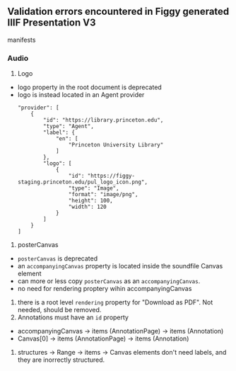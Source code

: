 ## Validation errors encountered in Figgy generated IIIF Presentation V3
manifests


### Audio
1. Logo
  - logo property in the root document is deprecated
  - logo is instead located in an Agent provider
    ```
    "provider": [
        {
            "id": "https://library.princeton.edu",
            "type": "Agent",
            "label": {
                "en": [
                    "Princeton University Library"
                ]
            },
            "logo": [
                {
                    "id": "https://figgy-staging.princeton.edu/pul_logo_icon.png",
                    "type": "Image",
                    "format": "image/png",
                    "height": 100,
                    "width": 120
                }
            ]
        }
    ]
    ```
1. posterCanvas
  - `posterCanvas` is deprecated
  - an `accompanyingCanvas` property is located inside the soundfile Canvas
  element
  - can more or less copy `posterCanvas` as an `accompanyingCanvas`.
  - no need for rendering proptery wihin accompanyingCanvas
1. there is a root level `rendering` property for "Download as PDF". Not needed,
   should be removed.
1. Annotations must have an `id` property
  - accompanyingCanvas -> items (AnnotationPage) -> items (Annotation)
  - Canvas[0] -> items (AnnotationPage) -> items (Annotation)
1. structures -> Range -> items -> Canvas elements don't need labels, and they are inorrectly structured.

